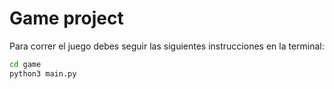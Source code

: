 #   Game project

Para correr el juego debes seguir las siguientes instrucciones en la terminal:

```sh
cd game
python3 main.py
```